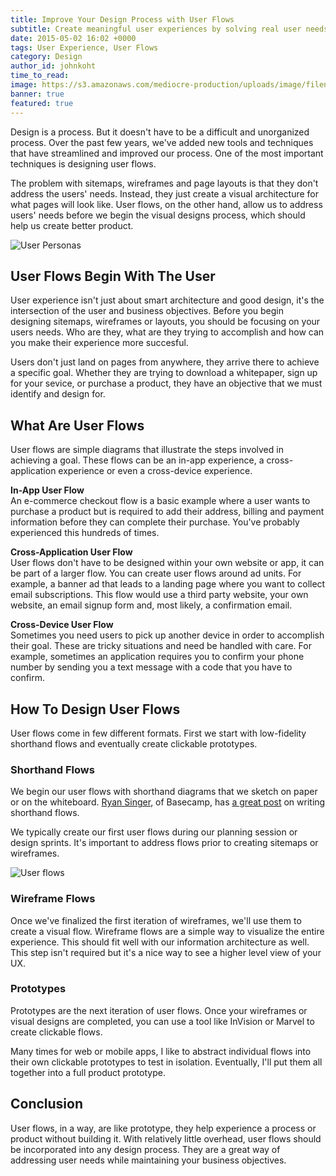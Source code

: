 ```yaml
---
title: Improve Your Design Process with User Flows
subtitle: Create meaningful user experiences by solving real user needs.
date: 2015-05-02 16:02 +0000
tags: User Experience, User Flows
category: Design
author_id: johnkoht
time_to_read:
image: https://s3.amazonaws.com/mediocre-production/uploads/image/filename/25/sign-up-flow.jpg
banner: true
featured: true
---
```


Design is a process. But it doesn't have to be a difficult and unorganized process. Over the past few years, we've added new tools and techniques that have streamlined and improved our process. One of the most important techniques is designing user flows. 

The problem with sitemaps, wireframes and page layouts is that they don't address the users' needs. Instead, they just create a visual architecture for what pages will look like. User flows, on the other hand, allow us to address users' needs before we begin the visual designs process, which should help us create better product.

<div><img alt="User Personas" src="http://resizer.kohactive.com/1000/600/fit/https://s3.amazonaws.com/mediocre-production/uploads/image/filename/24/personas.jpg" /></div>

## User Flows Begin With The User

User experience isn't just about smart architecture and good design, it's the intersection of the user and business objectives. Before you begin designing sitemaps, wireframes or layouts, you should be focusing on your users needs. Who are they, what are they trying to accomplish and how can you make their experience more succesful.

Users don't just land on pages from anywhere, they arrive there to achieve a specific goal. Whether they are trying to download a whitepaper, sign up for your sevice, or purchase a product, they have an objective that we must identify and design for.

## What Are User Flows

User flows are simple diagrams that illustrate the steps involved in achieving a goal. These flows can be an in-app experience, a cross-application experience or even a cross-device experience.

**In-App User Flow**  
An e-commerce checkout flow is a basic example where a user wants to purchase a product but is required to add their address, billing and payment information before they can complete their purchase. You've probably experienced this hundreds of times.

**Cross-Application User Flow**  
User flows don't have to be designed within your own website or app, it can be part of a larger flow. You can create user flows around ad units. For example, a banner ad that leads to a landing page where you want to collect email subscriptions. This flow would use a third party website, your own website, an email signup form and, most likely, a confirmation email.

**Cross-Device User Flow**  
Sometimes you need users to pick up another device in order to accomplish their goal. These are tricky situations and need be handled with care. For example, sometimes an application requires you to confirm your phone number by sending you a text message with a code that you have to confirm.


## How To Design User Flows

User flows come in few different formats. First we start with low-fidelity shorthand flows and eventually create clickable prototypes.

### Shorthand Flows
We begin our user flows with shorthand diagrams that we sketch on paper or on the whiteboard. [Ryan Singer](https://www.twitter.com/rjs), of Basecamp, has [a great post](https://signalvnoise.com/posts/1926-a-shorthand-for-designing-ui-flows) on writing shorthand flows.

We typically create our first user flows during our planning session or design sprints. It's important to address flows prior to creating sitemaps or wireframes.

<div><img src="http://resizer.kohactive.com/1000/600/fit/https://s3.amazonaws.com/mediocre-production/uploads/image/filename/23/user-flow.jpg" alt="User flows" /></div>

### Wireframe Flows

Once we've finalized the first iteration of wireframes, we'll use them to create a visual flow. Wireframe flows are a simple way to visualize the entire experience. This should fit well with our information architecture as well. This step isn't required but it's a nice way to see a higher level view of your UX.

### Prototypes

Prototypes are the next iteration of user flows. Once your wireframes or visual designs are completed, you can use a tool like InVision or Marvel to create clickable flows. 

Many times for web or mobile apps, I like to abstract individual flows into their own clickable prototypes to test in isolation. Eventually, I'll put them all together into a full product prototype. 

## Conclusion

User flows, in a way, are like prototype, they help experience a process or product without building it. With relatively little overhead, user flows should be incorporated into any design process. They are a great way of addressing user needs while maintaining your business objectives. 
